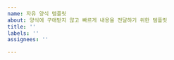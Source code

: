 ```yaml
---
name: 자유 양식 템플릿
about: 양식에 구애받지 않고 빠르게 내용을 전달하기 위한 템플릿
title: ''
labels: ''
assignees: ''

---
```




